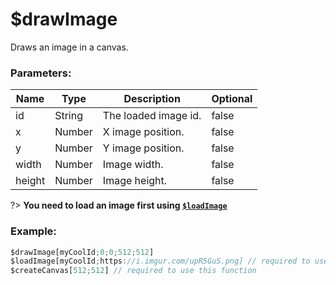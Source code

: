 # $drawImage
Draws an image in a canvas.

### Parameters:
| Name     | Type      | Description            | Optional |
| -------- | --------- | ---------------------- | -------- |
| id       | String    | The loaded image id.   | false    |
| x        | Number    | X image position.      | false    |
| y        | Number    | Y image position.      | false    |
| width    | Number    | Image width.           | false    |
| height   | Number    | Image height.          | false    |

?> **You need to load an image first using [`$loadImage`](functions/$loadImage)**

### Example:

```js
$drawImage[myCoolId;0;0;512;512]
$loadImage[myCoolId;https://i.imgur.com/upR5GuS.png] // required to use this function
$createCanvas[512;512] // required to use this function
```
